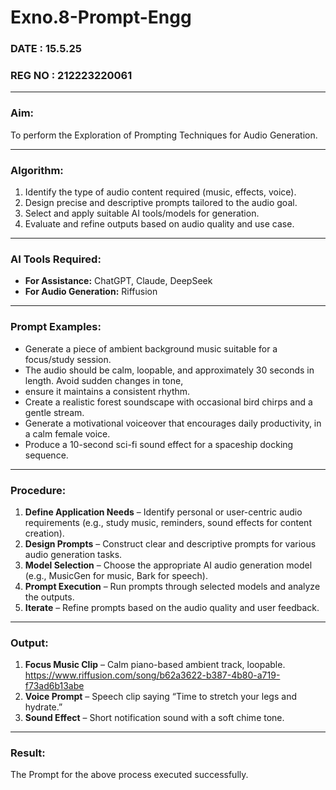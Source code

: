 # Exno.8-Prompt-Engg
### DATE : 15.5.25
### REG NO : 212223220061 

---

### **Aim:**

To perform the Exploration of Prompting Techniques for Audio Generation.

---

### **Algorithm:**

1. Identify the type of audio content required (music, effects, voice).
2. Design precise and descriptive prompts tailored to the audio goal.
3. Select and apply suitable AI tools/models for generation.
4. Evaluate and refine outputs based on audio quality and use case.

---


### **AI Tools Required:**

* **For Assistance:** ChatGPT, Claude, DeepSeek
* **For Audio Generation:** Riffusion

---

### **Prompt Examples:**

* Generate a piece of ambient background music suitable for a focus/study session.
* The audio should be calm, loopable, and approximately 30 seconds in length. Avoid sudden changes in tone,
* ensure it maintains a consistent rhythm.
* Create a realistic forest soundscape with occasional bird chirps and a gentle stream.
* Generate a motivational voiceover that encourages daily productivity, in a calm female voice.
* Produce a 10-second sci-fi sound effect for a spaceship docking sequence.

---

### **Procedure:**

1. **Define Application Needs** – Identify personal or user-centric audio requirements (e.g., study music, reminders, sound effects for content creation).
2. **Design Prompts** – Construct clear and descriptive prompts for various audio generation tasks.
3. **Model Selection** – Choose the appropriate AI audio generation model (e.g., MusicGen for music, Bark for speech).
4. **Prompt Execution** – Run prompts through selected models and analyze the outputs.
5. **Iterate** – Refine prompts based on the audio quality and user feedback.

---

### **Output:**



1. **Focus Music Clip** – Calm piano-based ambient track, loopable.
  https://www.riffusion.com/song/b62a3622-b387-4b80-a719-f73ad6b13abe 
2. **Voice Prompt** – Speech clip saying “Time to stretch your legs and hydrate.”
3. **Sound Effect** – Short notification sound with a soft chime tone.

---

### **Result:**
The Prompt for the above process executed successfully.
